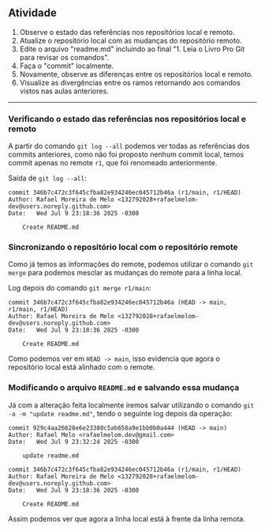 ## Atividade

1. Observe o estado das referências nos repositórios local e remoto.
2. Atualize o repositório local com as mudanças do repositório remoto.
3. Edite o arquivo "readme.md" incluindo ao final "1. Leia o Livro Pro Git para revisar  os comandos".
4. Faça o "commit" localmente.
5. Novamente, observe as diferenças entre os repositórios local e remoto.
6. Visualize as divergências entre os ramos retornando aos comandos vistos nas aulas anteriores.

---
### Verificando o estado das referências nos repositórios local e remoto

A partir do comando `git log --all` podemos ver todas as referências dos commits anteriores, como não foi proposto nenhum commit local, temos commit apenas no remote `r1`, que foi renomeado anteriormente.

Saída de `git log --all`:

```
commit 346b7c472c3f645cfba82e934246ec045712b46a (r1/main, r1/HEAD)
Author: Rafael Moreira de Melo <132792028+rafaelmelom-dev@users.noreply.github.com>
Date:   Wed Jul 9 23:18:36 2025 -0300

    Create README.md
```

### Sincronizando o repositório local com o repositório remote 

Como já temos as informações do remote, podemos utilizar o comando `git merge` para podemos mesclar as mudanças do remote para a linha local.

Log depois do comando `git merge r1/main`:

```
commit 346b7c472c3f645cfba82e934246ec045712b46a (HEAD -> main, r1/main, r1/HEAD)
Author: Rafael Moreira de Melo <132792028+rafaelmelom-dev@users.noreply.github.com>
Date:   Wed Jul 9 23:18:36 2025 -0300

    Create README.md
```

Como podemos ver em `HEAD -> main`, isso evidencia que agora o repositório local está alinhado com o remote.

### Modificando o arquivo `README.md` e salvando essa mudança

Já com a alteração feita localmente iremos salvar utilizando o comando `git -a -m "update readme.md"`, tendo o seguinte log depois da operação: 

```
commit 929c4aa26628e6e23380c5ab658a9e1bb0b0a444 (HEAD -> main)
Author: Rafael Melo <rafaelmelom.dev@gmail.com>
Date:   Wed Jul 9 23:32:24 2025 -0300

    update readme.md

commit 346b7c472c3f645cfba82e934246ec045712b46a (r1/main, r1/HEAD)
Author: Rafael Moreira de Melo <132792028+rafaelmelom-dev@users.noreply.github.com>
Date:   Wed Jul 9 23:18:36 2025 -0300

    Create README.md
```

Assim podemos ver que agora a linha local está à frente da linha remota.